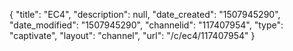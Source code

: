 {
    "title": "EC4",
    "description": null,
    "date_created": "1507945290",
    "date_modified": "1507945290",
    "channelid": "117407954",
    "type": "captivate",
    "layout": "channel",
    "url": "\/c\/ec4\/117407954"
}